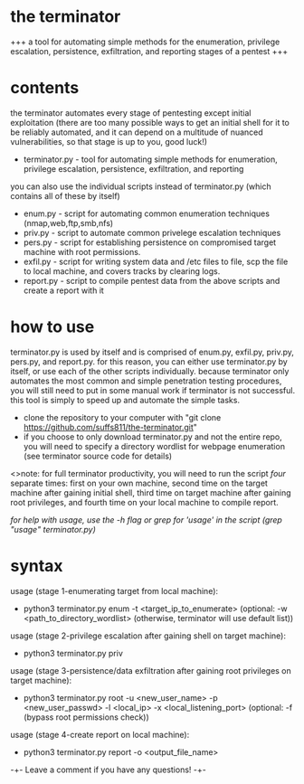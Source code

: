 # the terminator
+++ a tool for automating simple methods for the enumeration, privilege escalation, persistence, exfiltration, and reporting stages of a pentest +++

# contents
the terminator automates every stage of pentesting except initial exploitation (there are too many possible ways to get an initial shell for it to be reliably automated, and it can depend on a multitude of nuanced vulnerabilities, so that stage is up to you, good luck!)
- terminator.py - tool for automating simple methods for enumeration, privilege escalation, persistence, exfiltration, and reporting

you can also use the individual scripts instead of terminator.py (which contains all of these by itself)
- enum.py - script for automating common enumeration techniques (nmap,web,ftp,smb,nfs)
- priv.py - script to automate common privelege escalation techniques
- pers.py - script for establishing persistence on compromised target machine with root permissions.
- exfil.py - script for writing system data and /etc files to file, scp the file to local machine, and covers tracks by clearing logs.
- report.py - script to compile pentest data from the above scripts and create a report with it

# how to use
terminator.py is used by itself and is comprised of enum.py, exfil.py, priv.py, pers.py, and report.py. 
for this reason, you can either use terminator.py by itself, or use each of the other scripts individually. because terminator only automates the most common and simple penetration testing procedures, you will still need to put in some manual work if terminator is not successful. this tool is simply to speed up and automate the simple tasks.

- clone the repository to your computer with "git clone https://github.com/suffs811/the-terminator.git"
- if you choose to only download terminator.py and not the entire repo, you will need to specify a directory wordlist for webpage enumeration (see terminator source code for details)

<>note: for full terminator productivity, you will need to run the script *four* separate times:
first on your own machine, second time on the target machine after gaining initial shell, third time on target machine after gaining root privileges, and fourth time on your local machine to compile report.

*for help with usage, use the -h flag or grep for 'usage' in the script (grep "usage" terminator.py)*

# syntax
usage (stage 1-enumerating target from local machine):
- python3 terminator.py enum -t <target_ip_to_enumerate>
(optional: -w <path_to_directory_wordlist> (otherwise, terminator will use default list))

usage (stage 2-privilege escalation after gaining shell on target machine):
- python3 terminator.py priv

usage (stage 3-persistence/data exfiltration after gaining root privileges on target machine):
- python3 terminator.py root -u <new_user_name> -p <new_user_passwd> -l <local_ip> -x <local_listening_port>
(optional: -f (bypass root permissions check))

usage (stage 4-create report on local machine):
- python3 terminator.py report -o <output_file_name>


-+- Leave a comment if you have any questions! -+-
